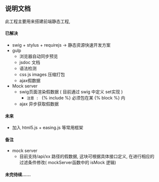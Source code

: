 ## 说明文档

此工程主要用来搭建前端静态工程,   


#### 已解决
- swig + stylus + requirejs -> 静态资源快速开发方案
- gulp
	- 浏览器自动同步预览
	- jsdoc 文档
	- 语法检测 
	- css js images 压缩打包 
	- ajax假数据
- Mock server
	- swig页面渲染假数据 ( 目前通过 swig 中定义 set实现 )
		- `注意 : ` {% include %} 必须包在某 {% block %} 内
	- ajax 异步获取假数据

#### 未来
- 加入 html5.js + easing.js 等常用框架

#### 备注
- mock server
	- 目前支持/api/xx 路径的假数据, 这块可根据具体接口定义, 在进行相应的过滤条件修改( mockServer函数中的 isMock 逻辑)


#### 未完待续......


